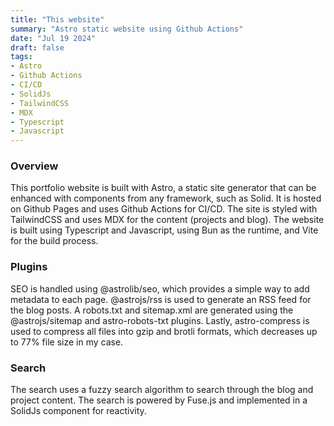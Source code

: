 ```yaml
---
title: "This website"
summary: "Astro static website using Github Actions"
date: "Jul 19 2024"
draft: false
tags:
- Astro
- Github Actions
- CI/CD
- SolidJs
- TailwindCSS
- MDX
- Typescript
- Javascript
---
```


### Overview
This portfolio website is built with Astro, a static site generator that can be enhanced with components from any framework, such as Solid. It is hosted on Github Pages and uses Github Actions for CI/CD. The site is styled with TailwindCSS and uses MDX for the content (projects and blog). The website is built using Typescript and Javascript, using Bun as the runtime, and Vite for the build process.

### Plugins
SEO is handled using @astrolib/seo, which provides a simple way to add metadata to each page. @astrojs/rss is used to generate an RSS feed for the blog posts. A robots.txt and sitemap.xml are generated using the @astrojs/sitemap and astro-robots-txt plugins. Lastly, astro-compress is used to compress all files into gzip and brotli formats, which decreases up to 77% file size in my case.

### Search
The search uses a fuzzy search algorithm to search through the blog and project content. The search is powered by Fuse.js and implemented in a SolidJs component for reactivity.